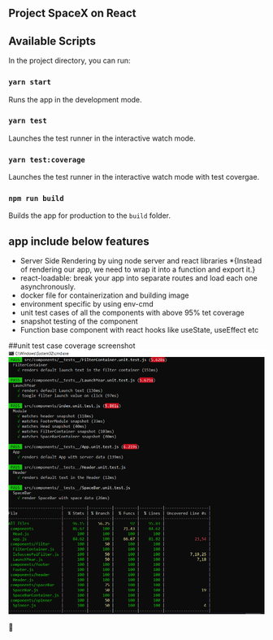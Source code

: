 ## Project SpaceX on React

## Available Scripts

In the project directory, you can run:

### `yarn start`

Runs the app in the development mode.<br />

### `yarn test`

Launches the test runner in the interactive watch mode.<br />

### `yarn test:coverage`

Launches the test runner in the interactive watch mode with test covergae.<br />

### `npm run build`

Builds the app for production to the `build` folder.<br />

## app include below features

- Server Side Rendering by uing node server and react libraries *{Instead of rendering our app, we need to wrap it into a function and export it.}
- react-loadable: break your app into separate routes and load each one asynchronously.
- docker file for containerization and building image
- environment specific by using env-cmd
- unit test cases of all the components with above 95% tet coverage
- snapshot testing of the component
- Function base component with react hooks like useState, useEffect etc


##unit test case coverage screenshot
![Alt text](/screenshots/test.png?raw=true "Unit Test Case Coverage")

🥳